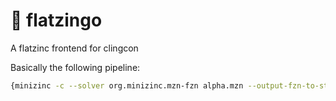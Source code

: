# :flamingo: flatzingo

A flatzinc frontend for clingcon

Basically the following pipeline:

``` sh
{minizinc -c --solver org.minizinc.mzn-fzn alpha.mzn --output-fzn-to-stdout example.mzn | fzn2lp; cat encoding.lp }| clingcon
```
